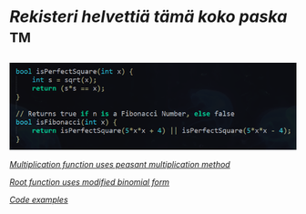 # _Rekisteri helvettiä tämä koko paska_ <sup>TM<sup>

_![alt_text](https://raw.githubusercontent.com/Jan-Aarela/Fibonacci-y86/refs/heads/main/pics/Fibonacci%20code%20in%20C.png)_


_[Multiplication function uses peasant multiplication method](https://raw.githubusercontent.com/Jan-Aarela/Fibonacci-y86/refs/heads/main/pics/multiplication.jpg)_

_[Root function uses modified binomial form](https://raw.githubusercontent.com/Jan-Aarela/Fibonacci-y86/refs/heads/main/pics/squarred.jpg)_

_[Code examples](https://github.com/Jan-Aarela/Fibonacci-y86/tree/main/Extras)_
